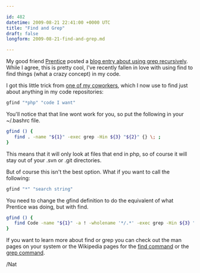 ```yaml
---

id: 482
datetime: 2009-08-21 22:41:00 +0000 UTC
title: "Find and Grep"
draft: false
longform: 2009-08-21-find-and-grep.md

---
```


My good friend <a href="http://www.prenticew.com">Prentice</a> posted a <a href="http://www.incognitomind.com/?p=339">blog entry about using grep recursively</a>. While I agree, this is pretty cool, I've recently fallen in love with using find to find things (what a crazy concept) in my code.

I got this little trick from <a href="http://davpt.com">one of my coworkers</a>, which I now use to find just about anything in my code repositories:

```sh
gfind "*php" "code I want"
```

You'll notice that that line wont work for you, so put the following in your ~/.bashrc file.

```sh
gfind () { 
   find . -name "${1}" -exec grep -Hin ${3} "${2}" {} \; ; 
}
```

This means that it will only look at files that end in php, so of course it will stay out of your .svn or .git directories.

But of course this isn't the best option. What if you want to call the following:

```sh
gfind "*" "search string"
```

You need to change the gfind definition to do the equivalent of what Prentice was doing, but with find.

```sh
gfind () {
   find Code -name "${1}" -a ! -wholename '*/.*' -exec grep -Hin ${3} "${2}" {} \; ; 
}
```

If you want to learn more about find or grep you can check out the man pages on your system or the Wikipedia pages for the <a href="http://en.wikipedia.org/wiki/Find_(Unix)">find command</a> or the <a href="http://en.wikipedia.org/wiki/Grep">grep command</a>.

/Nat

